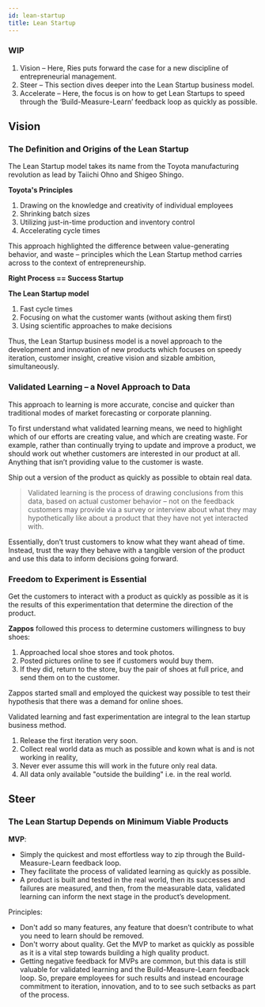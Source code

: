 ```yaml
---
id: lean-startup
title: Lean Startup
---
```


<!-- 
References
https://www.oberlo.com/blog/lean-startup 
-->

### WIP

1. Vision – Here, Ries puts forward the case for a new discipline of entrepreneurial management.
2. Steer – This section dives deeper into the Lean Startup business model.
3. Accelerate – Here, the focus is on how to get Lean Startups to speed through the ‘Build-Measure-Learn’ feedback loop as quickly as possible.

## Vision

### The Definition and Origins of the Lean Startup

The Lean Startup model takes its name from the Toyota manufacturing revolution as lead by Taiichi Ohno and Shigeo Shingo. 

**Toyota's Principles**

1. Drawing on the knowledge and creativity of individual employees
2. Shrinking batch sizes
3. Utilizing just-in-time production and inventory control
4. Accelerating cycle times

This approach highlighted the difference between value-generating behavior, and waste –  principles which the Lean Startup method carries across to the context of entrepreneurship.

**Right Process == Success Startup**

**The Lean Startup model**

1. Fast cycle times
2. Focusing on what the customer wants (without asking them first)
3. Using scientific approaches to make decisions

Thus, the Lean Startup business model is a novel approach to the development and innovation of new products which focuses on speedy iteration, customer insight, creative vision and sizable ambition, simultaneously.

### Validated Learning – a Novel Approach to Data

This approach to learning is more accurate, concise and quicker than traditional modes of market forecasting or corporate planning.

To first understand what validated learning means, we need to highlight which of our efforts are creating value, and which are creating waste. For example, rather than continually trying to update and improve a product, we should work out whether customers are interested in our product at all. Anything that isn’t providing value to the customer is waste.

Ship out a version of the product as quickly as possible to obtain real data. 

> Validated learning is the process of drawing conclusions from this data, based on actual customer behavior – not on the feedback customers may provide via a survey or interview about what they may hypothetically like about a product that they have not yet interacted with.

Essentially, don’t trust customers to know what they want ahead of time. Instead, trust the way they behave with a tangible version of the product and use this data to inform decisions going forward.

### Freedom to Experiment is Essential

Get the customers to interact with a product as quickly as possible as it is the results of this experimentation that determine the direction of the product.

**Zappos** followed this process to determine customers willingness to buy shoes:
1. Approached local shoe stores and took photos.
2. Posted pictures online to see if customers would buy them.
3. If they did, return to the store, buy the pair of shoes at full price, and send them on to the customer.

Zappos started small and employed the quickest way possible to test their hypothesis that there was a demand for online shoes.

Validated learning and fast experimentation are integral to the lean startup business method. 

1. Release the first iteration very soon.
2. Collect real world data as much as possible and kown what is and is not working in reality, 
3. Never ever assume this will work in the future only real data. 
4. All data only available "outside the building" i.e. in the real world. 

## Steer

### The Lean Startup Depends on Minimum Viable Products

**MVP**:

* Simply the quickest and most effortless way to zip through the Build-Measure-Learn feedback loop. 
* They facilitate the process of validated learning as quickly as possible.
* A product is built and tested in the real world, then its successes and failures are measured, and then, from the measurable data, validated learning can inform the next stage in the product’s development.

Principles:
* Don't add so many features, any feature that doesn’t contribute to what you need to learn should be removed.
* Don't worry about quality. Get the MVP to market as quickly as possible as it is a vital step towards building a high quality product.
* Getting negative feedback for MVPs are common, but this data is still valuable for validated learning and the Build-Measure-Learn feedback loop. So, prepare employees for such results and instead encourage commitment to iteration, innovation, and to to see such setbacks as part of the process. 

